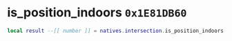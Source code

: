 # is_position_indoors `0x1E81DB60`

```lua
local result --[[ number ]] = natives.intersection.is_position_indoors(_unk0 --[[ number ]], _unk1 --[[ number ]], _unk2 --[[ number ]])
```